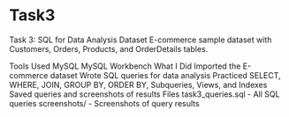 # Task3

Task 3: SQL for Data Analysis
Dataset
E-commerce sample dataset with Customers, Orders, Products, and OrderDetails tables.

Tools Used
MySQL
MySQL Workbench
What I Did
Imported the E-commerce dataset
Wrote SQL queries for data analysis
Practiced SELECT, WHERE, JOIN, GROUP BY, ORDER BY, Subqueries, Views, and Indexes
Saved queries and screenshots of results
Files
task3_queries.sql - All SQL queries
screenshots/ - Screenshots of query results
